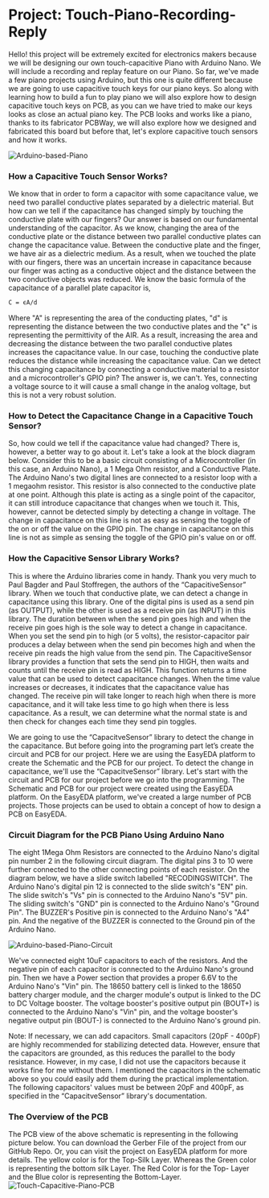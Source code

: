 # Project: Touch-Piano-Recording-Reply
Hello! this project will be extremely excited for electronics makers because we will be designing our own touch-capacitive Piano with Arduino Nano. We will include a recording and replay feature on our Piano. So far, we've made a few piano projects using Arduino, but this one is quite different because we are going to use capacitive touch keys for our piano keys. So along with learning how to build a fun to play piano we will also explore how to design capacitive touch keys on PCB, as you can we have tried to make our keys looks as close an actual piano key. The PCB looks and works like a piano, thanks to its fabricator PCBWay, we will also explore how we designed and fabricated this board but before that, let's explore capacitive touch sensors and how it works.

![Arduino-based-Piano](https://user-images.githubusercontent.com/34489444/133959384-0069761b-2b17-4b9f-99ea-2e8b53c0417f.gif)

### How a Capacitive Touch Sensor Works?

We know that in order to form a capacitor with some capacitance value, we need two parallel conductive plates separated by a dielectric material. But how can we tell if the capacitance has changed simply by touching the conductive plate with our fingers? Our answer is based on our fundamental understanding of the capacitor. As we know, changing the area of the conductive plate or the distance between two parallel conductive plates can change the capacitance value. Between the conductive plate and the finger, we have air as a dielectric medium. As a result, when we touched the plate with our fingers, there was an uncertain increase in capacitance because our finger was acting as a conductive object and the distance between the two conductive objects was reduced. We know the basic formula of the capacitance of a parallel plate capacitor is,
```diff
C = ϵA/d
```
Where "A" is representing the area of the conducting plates, "d" is representing the distance between the two conductive plates and the "ϵ" is representing the permittivity of the AIR. As a result, increasing the area and decreasing the distance between the two parallel conductive plates increases the capacitance value. In our case, touching the conductive plate reduces the distance while increasing the capacitance value. Can we detect this changing capacitance by connecting a conductive material to a resistor and a microcontroller's GPIO pin? The answer is, we can't. Yes, connecting a voltage source to it will cause a small change in the analog voltage, but this is not a very robust solution.

### How to Detect the Capacitance Change in a Capacitive Touch Sensor?

So, how could we tell if the capacitance value had changed? There is, however, a better way to go about it. Let's take a look at the block diagram below. Consider this to be a basic circuit consisting of a Microcontroller (in this case, an Arduino Nano), a 1 Mega Ohm resistor, and a Conductive Plate. The Arduino Nano's two digital lines are connected to a resistor loop with a 1 megaohm resistor. This resistor is also connected to the conductive plate at one point. Although this plate is acting as a single point of the capacitor, it can still introduce capacitance that changes when we touch it. This, however, cannot be detected simply by detecting a change in voltage. The change in capacitance on this line is not as easy as sensing the toggle of the on or off the value on the GPIO pin. The change in capacitance on this line is not as simple as sensing the toggle of the GPIO pin's value on or off.

### How the Capacitive Sensor Library Works?

This is where the Arduino libraries come in handy. Thank you very much to Paul Bagder and Paul Stoffregen, the authors of the “CapacitiveSensor” library. When we touch that conductive plate, we can detect a change in capacitance using this library. One of the digital pins is used as a send pin (as OUTPUT), while the other is used as a receive pin (as INPUT) in this library. The duration between when the send pin goes high and when the receive pin goes high is the sole way to detect a change in capacitance. When you set the send pin to high (or 5 volts), the resistor-capacitor pair produces a delay between when the send pin becomes high and when the receive pin reads the high value from the send pin. The CapacitiveSensor library provides a function that sets the send pin to HIGH, then waits and counts until the receive pin is read as HIGH. This function returns a time value that can be used to detect capacitance changes. When the time value increases or decreases, it indicates that the capacitance value has changed. The receive pin will take longer to reach high when there is more capacitance, and it will take less time to go high when there is less capacitance. As a result, we can determine what the normal state is and then check for changes each time they send pin toggles.

We are going to use the “CapacitveSensor” library to detect the change in the capacitance. But before going into the programing part let’s create the circuit and PCB for our project. Here we are using the EasyEDA platform to create the Schematic and the PCB for our project. To detect the change in capacitance, we'll use the “CapacitveSensor” library. Let's start with the circuit and PCB for our project before we go into the programming. The Schematic and PCB for our project were created using the EasyEDA platform. On the EasyEDA platform, we've created a large number of PCB projects. Those projects can be used to obtain a concept of how to design a PCB on EasyEDA.

### Circuit Diagram for the PCB Piano Using Arduino Nano

The eight 1Mega Ohm Resistors are connected to the Arduino Nano's digital pin number 2 in the following circuit diagram. The digital pins 3 to 10 were further connected to the other connecting points of each resistor. On the diagram below, we have a slide switch labelled "RECODINGSWITCH". The Arduino Nano's digital pin 12 is connected to the slide switch's "EN" pin. The slide switch's "Vs" pin is connected to the Arduino Nano's "5V" pin. The sliding switch's "GND" pin is connected to the Arduino Nano's "Ground Pin". The BUZZER's Positive pin is connected to the Arduino Nano's "A4" pin. And the negative of the BUZZER is connected to the Ground pin of the Arduino Nano.

![Arduino-based-Piano-Circuit](https://user-images.githubusercontent.com/34489444/133959824-07047020-e0bf-4110-add5-e6fff2a73da2.png)

We've connected eight 10uF capacitors to each of the resistors. And the negative pin of each capacitor is connected to the Arduino Nano's ground pin. Then we have a Power section that provides a proper 6.6V to the Arduino Nano's "Vin" pin. The 18650 battery cell is linked to the 18650 battery charger module, and the charger module's output is linked to the DC to DC Voltage booster. The voltage booster's positive output pin (BOUT+) is connected to the Arduino Nano's "Vin" pin, and the voltage booster's negative output pin (BOUT-) is connected to the Arduino Nano's ground pin.

Note: If necessary, we can add capacitors. Small capacitors (20pF - 400pF) are highly recommended for stabilizing detected data. However, ensure that the capacitors are grounded, as this reduces the parallel to the body resistance. However, in my case, I did not use the capacitors because it works fine for me without them. I mentioned the capacitors in the schematic above so you could easily add them during the practical implementation. The following capacitors' values must be between 20pF and 400pF, as specified in the “CapacitveSensor” library's documentation.

### The Overview of the PCB

The PCB view of the above schematic is representing in the following picture below. You can download the Gerber File of the project from our GitHub Repo. Or, you can visit the project on EasyEDA platform for more details. The yellow color is for the Top-Silk Layer. Whereas the Green color is representing the bottom silk Layer. The Red Color is for the Top- Layer and the Blue color is representing the Bottom-Layer.
![Touch-Capacitive-Piano-PCB](https://user-images.githubusercontent.com/34489444/133959889-608b085b-15af-4c37-9a52-c65bb3647393.jpg)

